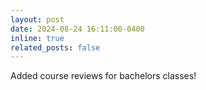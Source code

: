```yaml
---
layout: post
date: 2024-08-24 16:11:00-0400
inline: true
related_posts: false
---
```

Added course reviews for bachelors classes!


